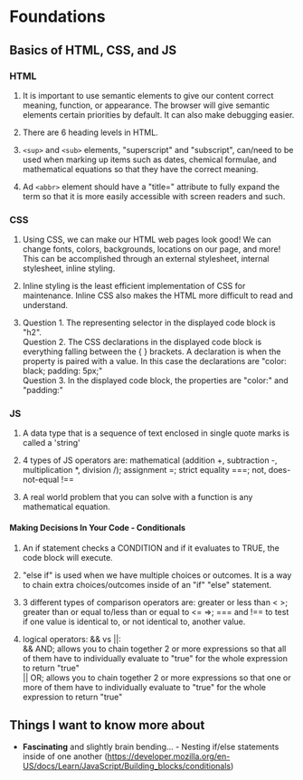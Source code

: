 # Foundations  

## Basics of HTML, CSS, and JS  

### HTML  

1. It is important to use semantic elements to give our content correct meaning, function, or appearance. The browser will give semantic elements certain priorities by default. It can also make debugging easier.  

2. There are 6 heading levels in HTML.  

3. `<sup>` and `<sub>` elements, "superscript" and "subscript", can/need to be used when marking up items such as dates, chemical formulae, and mathematical equations so that they have the correct meaning.  

4. Ad `<abbr>` element should have a "title=" attribute to fully expand the term so that it is more easily accessible with screen readers and such.  

### CSS

1. Using CSS, we can make our HTML web pages look good! We can change fonts, colors, backgrounds, locations on our page, and more! This can be accomplished through an external stylesheet, internal stylesheet, inline styling.

2. Inline styling is the least efficient implementation of CSS for maintenance. Inline CSS also makes the HTML more difficult to read and understand.

3. Question 1. The representing selector in the displayed code block is "h2".  
   Question 2. The CSS declarations in the displayed code block is everything falling between the { } brackets. A declaration is when the property is paired with a value. In this case the declarations are "color: black; padding: 5px;"  
   Question 3. In the displayed code block, the properties are "color:" and "padding:"  

### JS

1. A data type that is a sequence of text enclosed in single quote marks is called a 'string'  

2. 4 types of JS operators are: mathematical (addition +, subtraction -, multiplication *, division /); assignment =; strict equality ===; not, does-not-equal !==  

3. A real world problem that you can solve with a function is any mathematical equation.  

#### Making Decisions In Your Code - Conditionals  

1. An if statement checks a CONDITION and if it evaluates to TRUE, the code block will execute.  

2. "else if" is used when we have multiple choices or outcomes. It is a way to chain extra choices/outcomes inside of an "if" "else" statement.  

3. 3 different types of comparison operators are: greater or less than < >; greater than or equal to/less than or equal to <= =>; === and !== to test if one value is identical to, or not identical to, another value.  

4. logical operators: && vs ||:  
&& AND; allows you to chain together 2 or more expressions so that all of them have to individually evaluate to "true" for the whole expression to return "true"  
|| OR; allows you to chain together 2 or more expressions so that one or more of them have to individually evaluate to "true" for the whole expression to return "true"

## Things I want to know more about  

- **Fascinating** and slightly brain bending... - Nesting if/else statements inside of one another (<https://developer.mozilla.org/en-US/docs/Learn/JavaScript/Building_blocks/conditionals>)
